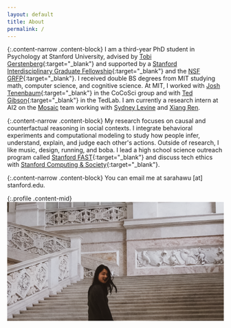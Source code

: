 ```yaml
---
layout: default
title: About
permalink: /
---
```


{:.content-narrow .content-block}
I am a third-year PhD student in Psychology at Stanford University,
advised by [Tobi Gerstenberg](http://cicl.stanford.edu/member/tobias_gerstenberg/){:target="_blank"}
and supported by a [Stanford Interdisciplinary Graduate Fellowship](https://vpge.stanford.edu/fellowships-funding/sigf){:target="_blank"}
and the [NSF GRFP](https://www.nsfgrfp.org/){:target="_blank"}.
I received double BS degrees from MIT studying math, computer science, and cognitive science.
At MIT, I worked with [Josh Tenenbaum](http://cocosci.mit.edu/josh){:target="_blank"} in the CoCoSci group and with [Ted Gibson](http://tedlab.mit.edu/ted.html){:target="_blank"} in the TedLab.
I am currently a research intern at AI2 on the [Mosaic](https://mosaic.allenai.org/) team working with [Sydney Levine](https://sites.google.com/site/sydneymlevine/) and [Xiang Ren](https://shanzhenren.github.io/).

{:.content-narrow .content-block}
My research focuses on causal and counterfactual reasoning in social contexts.
I integrate behavioral experiments and computational modeling
to study how people infer, understand, explain, and judge each other's actions.
Outside of research, I like music, design, running, and boba.
I lead a high school science outreach program called [Stanford FAST](https://fast.stanford.edu/){:target="_blank"}
and discuss tech ethics with [Stanford Computing & Society](https://stanford-cscs.github.io/){:target="_blank"}.

{:.content-narrow .content-block}
You can email me at sarahawu [at] stanford.edu. 

{:.profile .content-mid}
![profile](/assets/images/naples.png)
